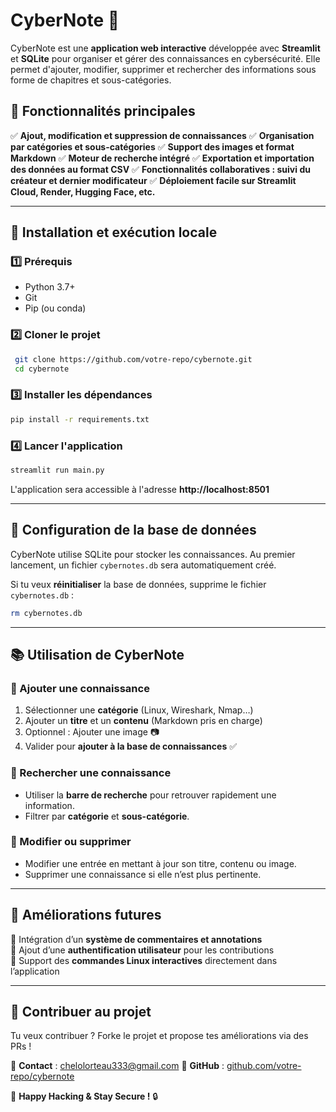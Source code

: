 # CyberNote 📖

CyberNote est une **application web interactive** développée avec **Streamlit** et **SQLite** pour organiser et gérer des connaissances en cybersécurité. Elle permet d'ajouter, modifier, supprimer et rechercher des informations sous forme de chapitres et sous-catégories. 

## 🌟 **Fonctionnalités principales**

✅ **Ajout, modification et suppression de connaissances**
✅ **Organisation par catégories et sous-catégories**
✅ **Support des images et format Markdown**
✅ **Moteur de recherche intégré**
✅ **Exportation et importation des données au format CSV**
✅ **Fonctionnalités collaboratives : suivi du créateur et dernier modificateur**
✅ **Déploiement facile sur Streamlit Cloud, Render, Hugging Face, etc.**

---

## 🚀 **Installation et exécution locale**

### **1️⃣ Prérequis**
- Python 3.7+
- Git
- Pip (ou conda)

### **2️⃣ Cloner le projet**
```sh
 git clone https://github.com/votre-repo/cybernote.git
 cd cybernote
```

### **3️⃣ Installer les dépendances**
```sh
pip install -r requirements.txt
```

### **4️⃣ Lancer l'application**
```sh
streamlit run main.py
```

L'application sera accessible à l'adresse **http://localhost:8501**

---

## 🔧 **Configuration de la base de données**
CyberNote utilise SQLite pour stocker les connaissances. Au premier lancement, un fichier `cybernotes.db` sera automatiquement créé.

Si tu veux **réinitialiser** la base de données, supprime le fichier `cybernotes.db` :
```sh
rm cybernotes.db
```

---

## 📚 **Utilisation de CyberNote**

### **🔹 Ajouter une connaissance**
1. Sélectionner une **catégorie** (Linux, Wireshark, Nmap…)
2. Ajouter un **titre** et un **contenu** (Markdown pris en charge)
3. Optionnel : Ajouter une image 📷
4. Valider pour **ajouter à la base de connaissances** ✅

### **🔹 Rechercher une connaissance**
- Utiliser la **barre de recherche** pour retrouver rapidement une information.
- Filtrer par **catégorie** et **sous-catégorie**.

### **🔹 Modifier ou supprimer**
- Modifier une entrée en mettant à jour son titre, contenu ou image.
- Supprimer une connaissance si elle n’est plus pertinente.

---

## 📌 **Améliorations futures**
🚀 Intégration d’un **système de commentaires et annotations**  
🚀 Ajout d’une **authentification utilisateur** pour les contributions  
🚀 Support des **commandes Linux interactives** directement dans l’application  

---

## 🎯 **Contribuer au projet**
Tu veux contribuer ? Forke le projet et propose tes améliorations via des PRs !

📩 **Contact** : chelolorteau333@gmail.com
🔗 **GitHub** : [github.com/votre-repo/cybernote](https://github.com/votre-repo/cybernote)

🚀 **Happy Hacking & Stay Secure !** 🔒
